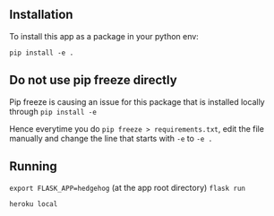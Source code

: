 

## Installation

To install this app as a package in your python env:

`pip install -e .`


## Do not use pip freeze directly

Pip freeze is causing an issue for this package that
is installed locally through `pip install -e`

Hence everytime you do `pip freeze > requirements.txt`,
edit the file manually and change the line that starts with `-e`
to `-e .`


## Running

`export FLASK_APP=hedgehog` (at the app root directory)
`flask run`

`heroku local`




